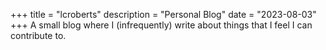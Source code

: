 +++
title = "lcroberts"
description = "Personal Blog"
date = "2023-08-03" 
+++
A small blog where I (infrequently) write about things that I feel I can contribute to.
